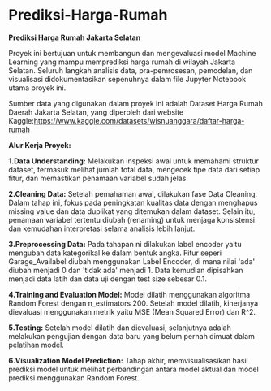 # Prediksi-Harga-Rumah

**Prediksi Harga Rumah Jakarta Selatan**

Proyek ini bertujuan untuk membangun dan mengevaluasi model Machine Learning yang mampu memprediksi harga rumah di wilayah Jakarta Selatan. Seluruh langkah analisis data, pra-pemrosesan, pemodelan, dan visualisasi didokumentasikan sepenuhnya dalam file Jupyter Notebook utama proyek ini.

Sumber data yang digunakan dalam proyek ini adalah Dataset Harga Rumah Daerah Jakarta Selatan, yang diperoleh dari website Kaggle:https://www.kaggle.com/datasets/wisnuanggara/daftar-harga-rumah

**Alur Kerja Proyek:**

**1.Data Understanding:** Melakukan inspeksi awal untuk memahami struktur dataset, termasuk melihat jumlah total data, mengecek tipe data dari setiap fitur, dan memastikan penamaan variabel sudah jelas.

**2.Cleaning Data:** Setelah pemahaman awal, dilakukan fase Data Cleaning. Dalam tahap ini, fokus pada peningkatan kualitas data dengan menghapus missing value dan data duplikat yang ditemukan dalam dataset. Selain itu, penamaan variabel tertentu diubah (renaming) untuk menjaga konsistensi dan kemudahan interpretasi selama analisis lebih lanjut.

**3.Preprocessing Data:** Pada tahapan ni dilakukan label encoder yaitu mengubah data kategorikal ke dalam bentuk angka. Fitur seperi Garage_Availabel diubah menggunakan Label Encoder, di mana nilai 'ada' diubah menjadi 0 dan 'tidak ada' menjadi 1. Data kemudian dipisahkan menjadi data latih dan data uji dengan test size sebesar 0.1.

**4.Training and Evaluation Model:** Model dilatih menggunakan algoritma Random Forest dengan n_estimators 200. Setelah model dilatih, kinerjanya dievaluasi menggunakan metrik yaitu MSE (Mean Squared Error) dan R^2. 

**5.Testing:** Setelah model dilatih dan dievaluasi, selanjutnya adalah melakukan pengujian dengan data baru yang belum pernah dimuat dalam pelatihan model.

**6.Visualization Model Prediction:** Tahap akhir, memvisualisasikan hasil prediksi model untuk melihat perbandingan antara model aktual dan model prediksi menggunakan Random Forest.

